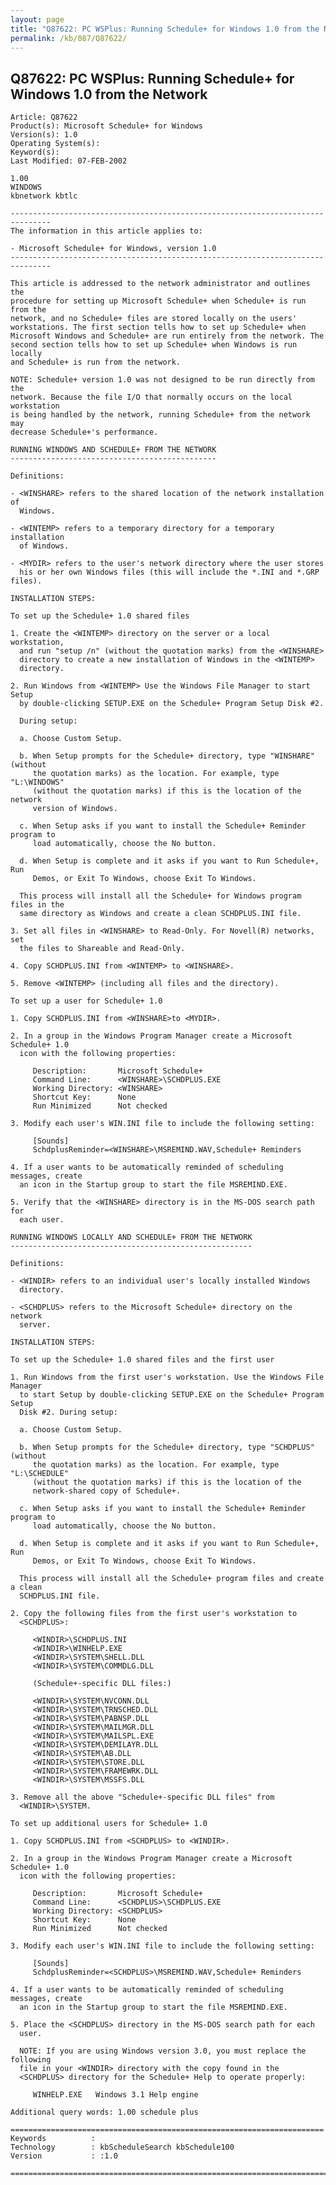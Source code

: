 ```yaml
---
layout: page
title: "Q87622: PC WSPlus: Running Schedule+ for Windows 1.0 from the Network"
permalink: /kb/087/Q87622/
---
```


## Q87622: PC WSPlus: Running Schedule+ for Windows 1.0 from the Network

	Article: Q87622
	Product(s): Microsoft Schedule+ for Windows
	Version(s): 1.0
	Operating System(s): 
	Keyword(s): 
	Last Modified: 07-FEB-2002
	
	1.00
	WINDOWS
	kbnetwork kbtlc
	
	-------------------------------------------------------------------------------
	The information in this article applies to:
	
	- Microsoft Schedule+ for Windows, version 1.0 
	-------------------------------------------------------------------------------
	
	This article is addressed to the network administrator and outlines the
	procedure for setting up Microsoft Schedule+ when Schedule+ is run from the
	network, and no Schedule+ files are stored locally on the users'
	workstations. The first section tells how to set up Schedule+ when
	Microsoft Windows and Schedule+ are run entirely from the network. The
	second section tells how to set up Schedule+ when Windows is run locally
	and Schedule+ is run from the network.
	
	NOTE: Schedule+ version 1.0 was not designed to be run directly from the
	network. Because the file I/O that normally occurs on the local workstation
	is being handled by the network, running Schedule+ from the network may
	decrease Schedule+'s performance.
	
	RUNNING WINDOWS AND SCHEDULE+ FROM THE NETWORK
	----------------------------------------------
	
	Definitions:
	
	- <WINSHARE> refers to the shared location of the network installation of
	  Windows.
	
	- <WINTEMP> refers to a temporary directory for a temporary installation
	  of Windows.
	
	- <MYDIR> refers to the user's network directory where the user stores
	  his or her own Windows files (this will include the *.INI and *.GRP files).
	
	INSTALLATION STEPS:
	
	To set up the Schedule+ 1.0 shared files
	
	1. Create the <WINTEMP> directory on the server or a local workstation,
	  and run "setup /n" (without the quotation marks) from the <WINSHARE>
	  directory to create a new installation of Windows in the <WINTEMP>
	  directory.
	
	2. Run Windows from <WINTEMP> Use the Windows File Manager to start Setup
	  by double-clicking SETUP.EXE on the Schedule+ Program Setup Disk #2.
	
	  During setup:
	
	  a. Choose Custom Setup.
	
	  b. When Setup prompts for the Schedule+ directory, type "WINSHARE" (without
	     the quotation marks) as the location. For example, type "L:\WINDOWS"
	     (without the quotation marks) if this is the location of the network
	     version of Windows.
	
	  c. When Setup asks if you want to install the Schedule+ Reminder program to
	     load automatically, choose the No button.
	
	  d. When Setup is complete and it asks if you want to Run Schedule+, Run
	     Demos, or Exit To Windows, choose Exit To Windows.
	
	  This process will install all the Schedule+ for Windows program files in the
	  same directory as Windows and create a clean SCHDPLUS.INI file.
	
	3. Set all files in <WINSHARE> to Read-Only. For Novell(R) networks, set
	  the files to Shareable and Read-Only.
	
	4. Copy SCHDPLUS.INI from <WINTEMP> to <WINSHARE>.
	
	5. Remove <WINTEMP> (including all files and the directory).
	
	To set up a user for Schedule+ 1.0
	
	1. Copy SCHDPLUS.INI from <WINSHARE>to <MYDIR>.
	
	2. In a group in the Windows Program Manager create a Microsoft Schedule+ 1.0
	  icon with the following properties:
	
	     Description:       Microsoft Schedule+
	     Command Line:      <WINSHARE>\SCHDPLUS.EXE
	     Working Directory: <WINSHARE>
	     Shortcut Key:      None
	     Run Minimized      Not checked
	
	3. Modify each user's WIN.INI file to include the following setting:
	
	     [Sounds]
	     SchdplusReminder=<WINSHARE>\MSREMIND.WAV,Schedule+ Reminders
	
	4. If a user wants to be automatically reminded of scheduling messages, create
	  an icon in the Startup group to start the file MSREMIND.EXE.
	
	5. Verify that the <WINSHARE> directory is in the MS-DOS search path for
	  each user.
	
	RUNNING WINDOWS LOCALLY AND SCHEDULE+ FROM THE NETWORK
	------------------------------------------------------
	
	Definitions:
	
	- <WINDIR> refers to an individual user's locally installed Windows
	  directory.
	
	- <SCHDPLUS> refers to the Microsoft Schedule+ directory on the network
	  server.
	
	INSTALLATION STEPS:
	
	To set up the Schedule+ 1.0 shared files and the first user
	
	1. Run Windows from the first user's workstation. Use the Windows File Manager
	  to start Setup by double-clicking SETUP.EXE on the Schedule+ Program Setup
	  Disk #2. During setup:
	
	  a. Choose Custom Setup.
	
	  b. When Setup prompts for the Schedule+ directory, type "SCHDPLUS" (without
	     the quotation marks) as the location. For example, type "L:\SCHEDULE"
	     (without the quotation marks) if this is the location of the
	     network-shared copy of Schedule+.
	
	  c. When Setup asks if you want to install the Schedule+ Reminder program to
	     load automatically, choose the No button.
	
	  d. When Setup is complete and it asks if you want to Run Schedule+, Run
	     Demos, or Exit To Windows, choose Exit To Windows.
	
	  This process will install all the Schedule+ program files and create a clean
	  SCHDPLUS.INI file.
	
	2. Copy the following files from the first user's workstation to
	  <SCHDPLUS>:
	
	     <WINDIR>\SCHDPLUS.INI
	     <WINDIR>\WINHELP.EXE
	     <WINDIR>\SYSTEM\SHELL.DLL
	     <WINDIR>\SYSTEM\COMMDLG.DLL
	
	     (Schedule+-specific DLL files:)
	
	     <WINDIR>\SYSTEM\NVCONN.DLL
	     <WINDIR>\SYSTEM\TRNSCHED.DLL
	     <WINDIR>\SYSTEM\PABNSP.DLL
	     <WINDIR>\SYSTEM\MAILMGR.DLL
	     <WINDIR>\SYSTEM\MAILSPL.EXE
	     <WINDIR>\SYSTEM\DEMILAYR.DLL
	     <WINDIR>\SYSTEM\AB.DLL
	     <WINDIR>\SYSTEM\STORE.DLL
	     <WINDIR>\SYSTEM\FRAMEWRK.DLL
	     <WINDIR>\SYSTEM\MSSFS.DLL
	
	3. Remove all the above "Schedule+-specific DLL files" from
	  <WINDIR>\SYSTEM.
	
	To set up additional users for Schedule+ 1.0
	
	1. Copy SCHDPLUS.INI from <SCHDPLUS> to <WINDIR>.
	
	2. In a group in the Windows Program Manager create a Microsoft Schedule+ 1.0
	  icon with the following properties:
	
	     Description:       Microsoft Schedule+
	     Command Line:      <SCHDPLUS>\SCHDPLUS.EXE
	     Working Directory: <SCHDPLUS>
	     Shortcut Key:      None
	     Run Minimized      Not checked
	
	3. Modify each user's WIN.INI file to include the following setting:
	
	     [Sounds]
	     SchdplusReminder=<SCHDPLUS>\MSREMIND.WAV,Schedule+ Reminders
	
	4. If a user wants to be automatically reminded of scheduling messages, create
	  an icon in the Startup group to start the file MSREMIND.EXE.
	
	5. Place the <SCHDPLUS> directory in the MS-DOS search path for each
	  user.
	
	  NOTE: If you are using Windows version 3.0, you must replace the following
	  file in your <WINDIR> directory with the copy found in the
	  <SCHDPLUS> directory for the Schedule+ Help to operate properly:
	
	     WINHELP.EXE   Windows 3.1 Help engine
	
	Additional query words: 1.00 schedule plus
	
	======================================================================
	Keywords          :  
	Technology        : kbScheduleSearch kbSchedule100
	Version           : :1.0
	
	=============================================================================
	
